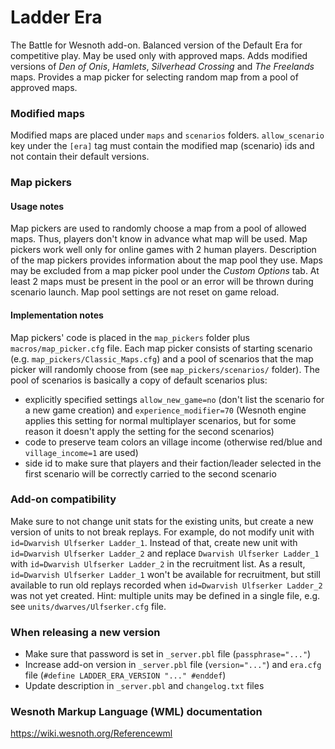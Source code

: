 # Ladder Era
The Battle for Wesnoth add-on. Balanced version of the Default Era for competitive play. May be used only with approved 
maps. Adds modified versions of _Den of Onis_, _Hamlets_, _Silverhead Crossing_ and _The Freelands_ maps. 
Provides a map picker for selecting random map from a pool of approved maps.

### Modified maps
Modified maps are placed under `maps` and `scenarios` folders. `allow_scenario` key under the `[era]` tag must contain
the modified map (scenario) ids and not contain their default versions.

### Map pickers

#### Usage notes
Map pickers are used to randomly choose a map from a pool of allowed maps. Thus, players don't know in advance what map 
will be used. Map pickers work well only for online games with 2 human players. Description of the map pickers provides 
information about the map pool they use. Maps may be excluded from a map picker pool under the _Custom Options_ tab. 
At least 2 maps must be present in the pool or an error will be thrown during scenario launch. Map pool settings are not 
reset on game reload.

#### Implementation notes
Map pickers' code is placed in the `map_pickers` folder plus `macros/map_picker.cfg` file. Each map picker consists of 
starting scenario (e.g. `map_pickers/Classic_Maps.cfg`) and a pool of scenarios that the map picker will randomly choose 
from (see `map_pickers/scenarios/` folder). The pool of scenarios is basically a copy of default scenarios plus:
- explicitly specified settings `allow_new_game=no` (don't list the scenario for a new game creation) and 
`experience_modifier=70` (Wesnoth engine applies this setting for normal multiplayer scenarios, but for some reason it 
doesn't apply the setting for the second scenarios)
- code to preserve team colors an village income (otherwise red/blue and `village_income=1` are used)
- side id to make sure that players and their faction/leader selected in the first scenario will be correctly carried to 
the second scenario

### Add-on compatibility
Make sure to not change unit stats for the existing units, but create a new version of units to not break replays.
For example, do not modify unit with `id=Dwarvish Ulfserker Ladder_1`. Instead of that, create new unit with 
`id=Dwarvish Ulfserker Ladder_2` and replace `Dwarvish Ulfserker Ladder_1` with `id=Dwarvish Ulfserker Ladder_2` 
in the recruitment list. As a result, `id=Dwarvish Ulfserker Ladder_1` won't be available for recruitment, but still 
available to run old replays recorded when `id=Dwarvish Ulfserker Ladder_2` was not yet created. Hint: multiple units
may be defined in a single file, e.g. see `units/dwarves/Ulfserker.cfg` file.

### When releasing a new version
- Make sure that password is set in `_server.pbl` file (`passphrase="..."`)  
- Increase add-on version in `_server.pbl` file (`version="..."`) and `era.cfg` file (`#define LADDER_ERA_VERSION "..." #enddef`)
- Update description in `_server.pbl` and `changelog.txt` files

### Wesnoth Markup Language (WML) documentation
https://wiki.wesnoth.org/Referencewml
